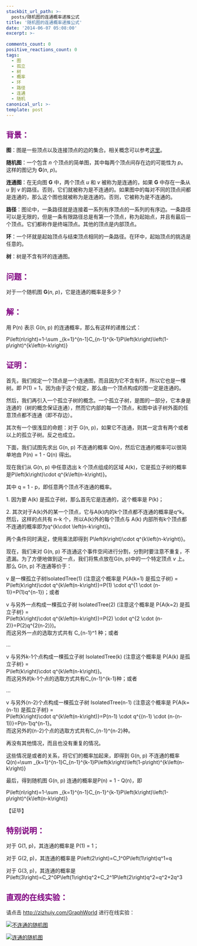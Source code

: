 ```yaml
---
stackbit_url_path: >-
  posts/随机图的连通概率递推公式
title: '随机图的连通概率递推公式'
date: '2014-06-07 05:08:00'
excerpt: >-
  
comments_count: 0
positive_reactions_count: 0
tags: 
  - 图
  - 孤立
  - 树
  - 概率
  - 环
  - 路径
  - 连通
  - 随机
canonical_url: >-
template: post
---
```

<h2><span style="color: #800080;">背景：</span></h2>
<p><strong>图</strong>：图是一些顶点以及连接顶点的边的集合。相关概念可以参考<a title="图的世界" href="http://zizhujy.com/GraphWorld" target="_blank">这里</a>。</p>
<p><strong>随机图</strong>：一个包含 <em>n</em> 个顶点的简单图，其中每两个顶点间存在边的可能性为 <em>p</em>。这样的图记为 <strong>G</strong>(<em>n</em>, <em>p</em>)。</p>
<p><strong>连通图</strong>：在无向图 <strong>G</strong> 中，两个顶点 <em>u</em> 和 <em>v</em> 被称为是连通的，如果 <strong>G</strong> 中存在一条从 <em>u</em> 到 <em>v</em> 的路径。否则，它们就被称为是不连通的。如果图中的每对不同的顶点间都是连通的，那么这个图也就被称为是连通的。否则，它被称为是不连通的。</p>
<p><strong>路径</strong>：图论中，一条路径就是连接着一系列有序顶点的一系列的有序边。一条路径可以是无限的，但是一条有限路径总是有第一个顶点，称为起始点，并且有最后一个顶点。它们都称作是终端顶点。其他的顶点是内部顶点。</p>
<p><strong>环</strong>：一个环就是起始顶点与结束顶点相同的一条路径。在环中，起始顶点的挑选是任意的。</p>
<p><strong>树</strong>：树是不含有环的连通图。</p>
<h2><span style="color: #800080;">问题：</span></h2>
<p>对于一个随机图 <strong>G</strong>(<em>n</em>, <em>p</em>)，它是连通的概率是多少？</p>
<h2><span style="color: #800080;">解：</span></h2>
<p>用 P(n) 表示 G(n, p) 的连通概率，那么有这样的递推公式：</p>
<p><span class="mathquill-embedded-latex">P\left(n\right)=1-\sum _{k=1}^{n-1}C_{n-1}^{k-1}P\left(k\right)\left(1-p\right)^{k\left(n-k\right)}</span></p>
<h2><span style="color: #800080;">证明：</span></h2>
<p>首先，我们规定一个顶点是一个连通图，而且因为它不含有环，所以它也是一棵树。即 P(1) = 1，因为由于这个规定，那么由一个顶点构成的图一定是连通的。</p>
<p>然后，我们再引入一个孤立子树的概念。一个孤立子树，是图的一部分，它本身是连通的（树的概念保证连通），然而它内部的每一个顶点，和图中该子树外面的任意顶点都不连通（即不存边）。</p>
<p>其次有一个很浅显的命题：对于 G(n, p)，如果它不连通，则其一定含有两个或者以上的孤立子树。反之也成立。</p>
<p>下面，我们试图先求出 G(n, p) 不连通的概率 Q(n)，然后它连通的概率可以很简单地由 P(n) = 1 - Q(n) 得出。</p>
<p>现在我们从 G(n, p) 中任意选出 k 个顶点组成的区域 A(k)，它是孤立子树的概率是<span class="mathquill-embedded-latex">P\left(k\right)\cdot q^{k\left(n-k\right)}<span>。</p>
<p>其中 q = 1 - p，即任意两个顶点不连通的概率。</p>
<p>1. 因为要 A(k) 是孤立子树，那么首先它是连通的，这个概率是 P(k)；</p>
<p>2. 其次对于A(k)外的某一个顶点，它与A(k)内的k个顶点都不连通的概率是<span class="mathquill-embedded-latex">q^k</span>。然后，这样的点共有 n-k 个，所以A(k)外的每个顶点与 A(k) 内部所有k个顶点都不连通的概率即为<span class="mathquill-embedded-latex">q^{k\cdot \left(n-k\right)}</span>。</p>
<p>两个条件同时满足，使用乘法即得到 <span class="mathquill-embedded-latex">P\left(k\right)\cdot q^{k\left(n-k\right)}</span>。</p>
<p>现在，我们来对 G(n, p) 不连通这个事件空间进行分割，分割时要注意不重复，不遗漏。为了方便地做到这一点，我们将焦点放在G(n, p)中的一个特定顶点 <em>v</em> 上。那么 G(n, p) 不连通等价于：</p>
<p>v 是一棵孤立子树IsolatedTree(1) (注意这个概率是 P{A(k=1) 是孤立子树} = <br />
<span class="mathquill-embedded-latex">P\left(k\right)\cdot q^{k\left(n-k\right)}=P(1) \cdot q^{1 \cdot (n-1)}=P(1)q^{n-1}</span>)；或者</p>
<p>v 与另外一点构成一棵孤立子树 IsolatedTree(2)&nbsp;(注意这个概率是 P{A(k=2) 是孤立子树} = <br />
<span class="mathquill-embedded-latex">P\left(k\right)\cdot q^{k\left(n-k\right)}=P(2) \cdot q^{2 \cdot (n-2)}=P(2)q^{2(n-2)}</span>)。<br />
而这另外一点的选取方式共有 <span class="mathquill-embedded-latex">C_{n-1}^1</span> 种；或者</p>
<p>...</p>
<p>v 与另外k-1个点构成一棵孤立子树 IsolatedTree(k) (注意这个概率是 P{A(k) 是孤立子树} = <br />
<span class="mathquill-embedded-latex">P\left(k\right)\cdot q^{k\left(n-k\right)}</span>。<br />
而这另外的k-1个点的选取方式共有<span class="mathquill-embedded-latex">C_{n-1}^{k-1}</span>种；或者</p>
<p>...</p>
<p>v 与另外(n-2)个点构成一棵孤立子树 IsolatedTree(n-1) (注意这个概率是 P{A(k=(n-1)) 是孤立子树} = <br />
<span class="mathquill-embedded-latex">P\left(k\right)\cdot q^{k\left(n-k\right)}=P(n-1) \cdot q^{(n-1) \cdot (n-(n-1))}=P(n-1)q^{n-1}</span>。<br />
而这另外的(n-2)个点的选取方式共有<span class="mathquill-embedded-latex">C_{n-1}^{n-2}</span>种。</p>
<p>再没有其他情况，而且也没有重复的情况。</p>
<p>这些情况是或者的关系，将它们的概率加起来，即得到 G(n, p) 不连通的概率 <span class="mathquill-embedded-latex">Q(n)=\sum _{k=1}^{n-1}C_{n-1}^{k-1}P\left(k\right)\left(1-p\right)^{k\left(n-k\right)}</span></p>
<p>最后，得到随机图 G(n, p) 连通的概率是P(n) = 1 - Q(n)，即</p>
<p><span class="mathquill-embedded-latex">P\left(n\right)=1-\sum _{k=1}^{n-1}C_{n-1}^{k-1}P\left(k\right)\left(1-p\right)^{k\left(n-k\right)}</span></p>
<p>【证毕】</p>
<h2><span style="color: #800080;">特别说明：</span></h2>
<p>对于 G(1, p)，其连通的概率是 P(1) = 1；</p>
<p>对于 G(2, p)，其连通的概率是 <span class="mathquill-embedded-latex">P\left(2\right)=C_1^0P\left(1\right)q^1=q</span></p>
<p>对于 G(3, p)，其连通的概率是 <span class="mathquill-embedded-latex">P\left(3\right)=C_2^0P\left(1\right)q^2+C_2^1P\left(2\right)q^2=q^2+2q^3</span></p>
<h2><span style="color: #800080;">直观的在线实验：</span></h2>
<p>请点击&nbsp;<a href="http://zizhujy.com/GraphWorld" title="图的世界" target="_blank">http://zizhujy.com/GraphWorld</a> 进行在线实验：</p>
<p><a href="http://zizhujy.com/GraphWorld" title="图的世界" target="_blank"><img style="max-width: 100%;" src="/blog/image.axd?picture=%2f2014%2f06%2fNot_Connected.png" alt="不连通的随机图" /></a></p>
<p><a href="http://zizhujy.com/GraphWorld" title="图的世界" target="_blank"><img style="max-width: 100%;" src="/blog/image.axd?picture=%2f2014%2f06%2fConnected.png" alt="连通的随机图" /></a></p>